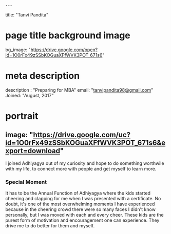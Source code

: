 
    ---
title: "Tanvi Pandita"
# page title background image
bg_image: "https://drive.google.com/open?id=1O0rFx49zSSbKOGuaXFfWVK3POT_671s6"
# meta description
description : "Preparing for MBA"
email: "tanvipandita98@gmail.com"
Joined: "August, 2017"
# portrait
image: "https://drive.google.com/uc?id=1O0rFx49zSSbKOGuaXFfWVK3POT_671s6&export=download"
---

I joined Adhiyagya out of my curiosity and hope to do something worthwile with my life, to connect more with people and get myself to learn more.

### Special Moment
It has to be the Annual Function of Adhiyagya where the kids started cheering and clapping for me when I was presented with a certificate. No doubt, it's one of the most overwhelming moments I have experienced because in the cheering crowd there were so many faces I didn't know personally, but I was moved with each and every cheer. These kids are the purest form of motivation and encouragement one can experience. They drive me to do better for them and myself.

